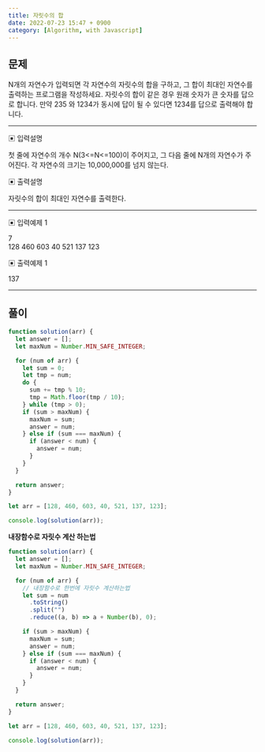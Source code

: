 ```yaml
---
title: 자릿수의 합
date: 2022-07-23 15:47 + 0900
category: [Algorithm, with Javascript]
---
```


## 문제

N개의 자연수가 입력되면 각 자연수의 자릿수의 합을 구하고, 그 합이 최대인 자연수를 출력하는 프로그램을 작성하세요. 자릿수의 합이 같은 경우 원래 숫자가 큰 숫자를 답으로 합니다. 만약 235 와 1234가 동시에 답이 될 수 있다면 1234를 답으로 출력해야 합니다.

<hr>

▣ 입력설명

첫 줄에 자연수의 개수 N(3<=N<=100)이 주어지고, 그 다음 줄에 N개의 자연수가 주어진다. 각 자연수의 크기는 10,000,000를 넘지 않는다.

▣ 출력설명

자릿수의 합이 최대인 자연수를 출력한다.

<hr>

▣ 입력예제 1

7  
128 460 603 40 521 137 123

▣ 출력예제 1

137

<hr>

## 풀이

```js
function solution(arr) {
  let answer = [];
  let maxNum = Number.MIN_SAFE_INTEGER;

  for (num of arr) {
    let sum = 0;
    let tmp = num;
    do {
      sum += tmp % 10;
      tmp = Math.floor(tmp / 10);
    } while (tmp > 0);
    if (sum > maxNum) {
      maxNum = sum;
      answer = num;
    } else if (sum === maxNum) {
      if (answer < num) {
        answer = num;
      }
    }
  }

  return answer;
}

let arr = [128, 460, 603, 40, 521, 137, 123];

console.log(solution(arr));
```

**내장함수로 자릿수 계산 하는법**

```js
function solution(arr) {
  let answer = [];
  let maxNum = Number.MIN_SAFE_INTEGER;

  for (num of arr) {
    // 내장함수로 한번에 자릿수 계산하는법
    let sum = num
      .toString()
      .split("")
      .reduce((a, b) => a + Number(b), 0);

    if (sum > maxNum) {
      maxNum = sum;
      answer = num;
    } else if (sum === maxNum) {
      if (answer < num) {
        answer = num;
      }
    }
  }

  return answer;
}

let arr = [128, 460, 603, 40, 521, 137, 123];

console.log(solution(arr));
```
